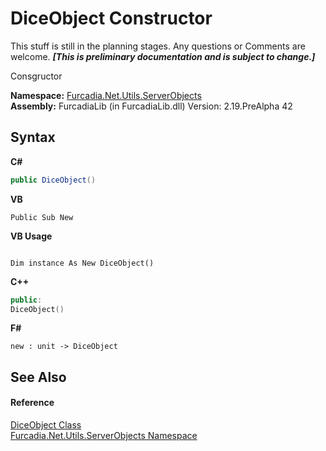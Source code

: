 # DiceObject Constructor 
This stuff is still in the planning stages. Any questions or Comments are welcome. _**\[This is preliminary documentation and is subject to change.\]**_

Consgructor

**Namespace:**&nbsp;<a href="N_Furcadia_Net_Utils_ServerObjects">Furcadia.Net.Utils.ServerObjects</a><br />**Assembly:**&nbsp;FurcadiaLib (in FurcadiaLib.dll) Version: 2.19.PreAlpha 42

## Syntax

**C#**<br />
``` C#
public DiceObject()
```

**VB**<br />
``` VB
Public Sub New
```

**VB Usage**<br />
``` VB Usage

Dim instance As New DiceObject()
```

**C++**<br />
``` C++
public:
DiceObject()
```

**F#**<br />
``` F#
new : unit -> DiceObject
```


## See Also


#### Reference
<a href="T_Furcadia_Net_Utils_ServerObjects_DiceObject">DiceObject Class</a><br /><a href="N_Furcadia_Net_Utils_ServerObjects">Furcadia.Net.Utils.ServerObjects Namespace</a><br />